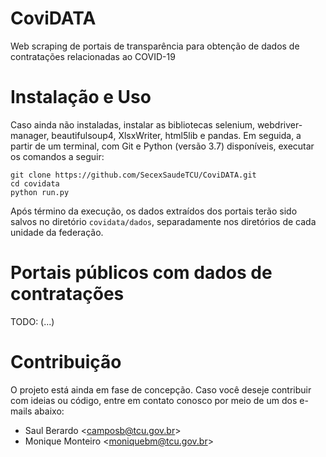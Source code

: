 # CoviDATA
Web scraping de portais de transparência para obtenção de dados de contratações relacionadas ao COVID-19

# Instalação e Uso
Caso ainda não instaladas, instalar as bibliotecas selenium, webdriver-manager, beautifulsoup4, XlsxWriter, html5lib e pandas. Em seguida, a partir de um terminal, com Git e Python (versão 3.7) disponíveis, executar os comandos a seguir:
```
git clone https://github.com/SecexSaudeTCU/CoviDATA.git
cd covidata
python run.py
```

Após término da execução, os dados extraídos dos portais terão sido salvos no diretório `covidata/dados`, separadamente
nos diretórios de cada unidade da federação.

# Portais públicos com dados de contratações
 TODO: (...)

# Contribuição
O projeto está ainda em fase de concepção. Caso você deseje contribuir com ideias ou código, entre em contato conosco
por meio de um dos e-mails abaixo:
* Saul Berardo <[camposb@tcu.gov.br](camposb@tcu.gov.br)>
* Monique Monteiro <[moniquebm@tcu.gov.br](moniquebm@tcu.gov.br)>
